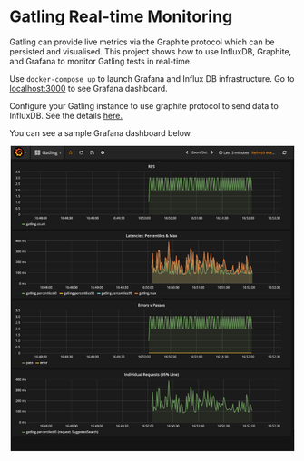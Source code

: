 # Gatling Real-time Monitoring

Gatling can provide live metrics via the Graphite protocol which can be persisted and visualised.
This project shows how to use InfluxDB, Graphite, and Grafana to monitor Gatling tests in real-time.

Use `docker-compose up` to launch Grafana and Influx DB infrastructure. Go to [localhost:3000](http://localhost:3000) to see Grafana dashboard.

Configure your Gatling instance to use graphite protocol to send data to InfluxDB. See the details [here.](https://gatling.io/docs/current/realtime_monitoring/?highlight=graphite)

You can see a sample Grafana dashboard below.

<p align="center">
<img src="screenshots/grafana.png" width="500"/>
</p>